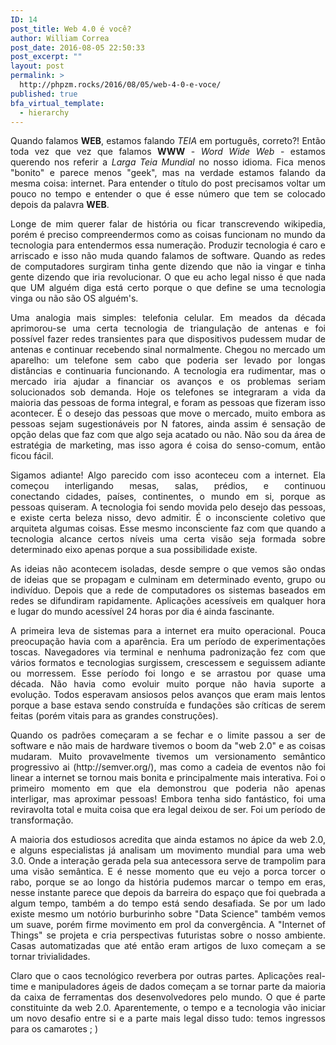 ```yaml
---
ID: 14
post_title: Web 4.0 é você?
author: William Correa
post_date: 2016-08-05 22:50:33
post_excerpt: ""
layout: post
permalink: >
  http://phpzm.rocks/2016/08/05/web-4-0-e-voce/
published: true
bfa_virtual_template:
  - hierarchy
---
```

<p style="text-align: justify;">Quando falamos <strong>WEB</strong>, estamos falando <em>TEIA</em> em português, correto?! Então toda vez que vez que falamos <strong>WWW</strong> - <em>Word Wide Web</em> - estamos querendo nos referir a <em>Larga Teia Mundial</em> no nosso idioma. Fica menos "bonito" e parece menos "geek", mas na verdade estamos falando da mesma coisa: internet. Para entender o título do post precisamos voltar um pouco no tempo e entender o que é esse número que tem se colocado depois da palavra <strong>WEB</strong>.</p>
<p style="text-align: justify;">Longe de mim querer falar de história ou ficar transcrevendo wikipedia, porém é preciso compreendermos como as coisas funcionam no mundo da tecnologia para entendermos essa numeração. Produzir tecnologia é caro e arriscado e isso não muda quando falamos de software. Quando as redes de computadores surgiram tinha gente dizendo que não ia vingar e tinha gente dizendo que iria revolucionar. O que eu acho legal nisso é que nada que UM alguém diga está certo porque o que define se uma tecnologia vinga ou não são OS alguém's.</p>
<p style="text-align: justify;">Uma analogia mais simples: telefonia celular. Em meados da década aprimorou-se uma certa tecnologia de triangulação de antenas e foi possível fazer redes transientes para que dispositivos pudessem mudar de antenas e continuar recebendo sinal normalmente. Chegou no mercado um aparelho: um telefone sem cabo que poderia ser levado por longas distâncias e continuaria funcionando. A tecnologia era rudimentar, mas o mercado iria ajudar a financiar os avanços e os problemas seriam solucionados sob demanda. Hoje os telefones se integraram a vida da maioria das pessoas de forma integral, e foram as pessoas que fizeram isso acontecer. É o desejo das pessoas que move o mercado, muito embora as pessoas sejam sugestionáveis por N fatores, ainda assim é sensação de opção delas que faz com que algo seja acatado ou não. Não sou da área de estratégia de marketing, mas isso agora é coisa do senso-comum, então ficou fácil.</p>
<p style="text-align: justify;">Sigamos adiante! Algo parecido com isso aconteceu com a internet. Ela começou interligando mesas, salas, prédios, e continuou conectando cidades, países, continentes, o mundo em si, porque as pessoas quiseram. A tecnologia foi sendo movida pelo desejo das pessoas, e existe certa beleza nisso, devo admitir. É o inconsciente coletivo que arquiteta algumas coisas. Esse mesmo inconsciente faz com que quando a tecnologia alcance certos níveis uma certa visão seja formada sobre determinado eixo apenas porque a sua possibilidade existe.</p>
<p style="text-align: justify;">As ideias não acontecem isoladas, desde sempre o que vemos são ondas de ideias que se propagam e culminam em determinado evento, grupo ou indivíduo. Depois que a rede de computadores os sistemas baseados em redes se difundiram rapidamente. Aplicações acessíveis em qualquer hora e lugar do mundo acessível 24 horas por dia é ainda fascinante.</p>
<p style="text-align: justify;">A primeira leva de sistemas para a internet era muito operacional. Pouca preocupação havia com a aparência. Era um período de experimentações toscas. Navegadores via terminal e nenhuma padronização fez com que vários formatos e tecnologias surgissem, crescessem e seguissem adiante ou morressem. Esse período foi longo e se arrastou por quase uma década. Não havia como evoluir muito porque não havia suporte a evolução. Todos esperavam ansiosos pelos avanços que eram mais lentos porque a base estava sendo construída e fundações são críticas de serem feitas (porém vitais para as grandes construções).</p>
<p style="text-align: justify;">Quando os padrões começaram a se fechar e o limite passou a ser de software e não mais de hardware tivemos o boom da "web 2.0" e as coisas mudaram. Muito provavelmente tivemos um versionamento semântico progressivo ai (http://semver.org/), mas como a cadeia de eventos não foi linear a internet se tornou mais bonita e principalmente mais interativa. Foi o primeiro momento em que ela demonstrou que poderia não apenas interligar, mas aproximar pessoas! Embora tenha sido fantástico, foi uma reviravolta total e muita coisa que era legal deixou de ser. Foi um período de transformação.</p>
<p style="text-align: justify;">A maioria dos estudiosos acredita que ainda estamos no ápice da web 2.0, e alguns especialistas já analisam um movimento mundial para uma web 3.0. Onde a interação gerada pela sua antecessora serve de trampolim para uma visão semântica. E é nesse momento que eu vejo a porca torcer o rabo, porque se ao longo da história pudemos marcar o tempo em eras, nesse instante parece que depois da barreira do espaço que foi quebrada a algum tempo, também a do tempo está sendo desafiada. Se por um lado existe mesmo um notório burburinho sobre "Data Science" também vemos um suave, porém firme movimento em prol da convergência. A "Internet of Things" se projeta e cria perspectivas futuristas sobre o nosso ambiente. Casas automatizadas que até então eram artigos de luxo começam a se tornar trivialidades.</p>
<p style="text-align: justify;">Claro que o caos tecnológico reverbera por outras partes. Aplicações real-time e manipuladores ágeis de dados começam a se tornar parte da maioria da caixa de ferramentas dos desenvolvedores pelo mundo. O que é parte constituinte da web 2.0. Aparentemente, o tempo e a tecnologia vão iniciar um novo desafio entre si e a parte mais legal disso tudo: temos ingressos para os camarotes ; )</p>